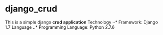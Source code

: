 # django_crud
This is a simple django **crud application**
Technology
⋅⋅* Framework: Django 1.7
Language
..* Programming Language: Python 2.7.6
	
